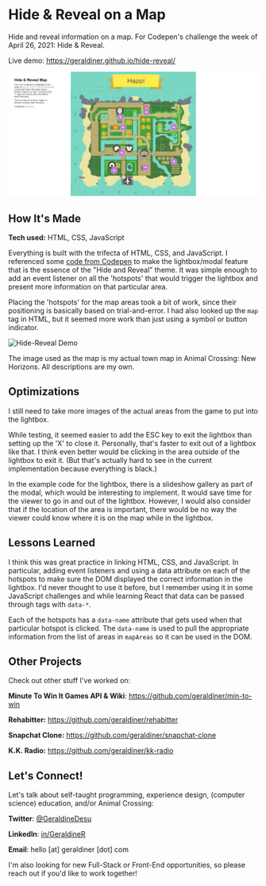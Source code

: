 # Hide & Reveal on a Map

Hide and reveal information on a map. For Codepen's challenge the week of April 26, 2021: Hide &amp; Reveal.

Live demo: https://geraldiner.github.io/hide-reveal/

![Hide-Reveal Page](https://github.com/geraldiner/hide-reveal/blob/main/demo_images/hide-reveal-cover.png)

## How It's Made

**Tech used:** HTML, CSS, JavaScript

Everything is built with the trifecta of HTML, CSS, and JavaScript. I referenced some [code from Codepen](https://codepen.io/rdev-rocks/pen/KXNzvo) to make the lightbox/modal feature that is the essence of the "Hide and Reveal" theme. It was simple enough to add an event listener on all the 'hotspots' that would trigger the lightbox and present more information on that particular area.

Placing the 'hotspots' for the map areas took a bit of work, since their positioning is basically based on trial-and-error. I had also looked up the `map` tag in HTML, but it seemed more work than just using a symbol or button indicator.

![Hide-Reveal Demo](https://github.com/geraldiner/hide-reveal/blob/main/demo_images/hide-reveal-demo.gif)

The image used as the map is my actual town map in Animal Crossing: New Horizons. All descriptions are my own.

## Optimizations

I still need to take more images of the actual areas from the game to put into the lightbox.

While testing, it seemed easier to add the ESC key to exit the lightbox than setting up the 'X' to close it. Personally, that's faster to exit out of a lightbox like that. I think even better would be clicking in the area outside of the lightbox to exit it. (But that's actually hard to see in the current implementation because everything is black.)

In the example code for the lightbox, there is a slideshow gallery as part of the modal, which would be interesting to implement. It would save time for the viewer to go in and out of the lightbox. However, I would also consider that if the location of the area is important, there would be no way the viewer could know where it is on the map while in the lightbox.

## Lessons Learned

I think this was great practice in linking HTML, CSS, and JavaScript. In particular, adding event listeners and using a data attribute on each of the hotspots to make sure the DOM displayed the correct information in the lightbox. I'd never thought to use it before, but I remember using it in some JavaScript challenges and while learning React that data can be passed through tags with `data-*`.

Each of the hotspots has a `data-name` attribute that gets used when that particular hotspot is clicked. The `data-name` is used to pull the appropriate information from the list of areas in `mapAreas` so it can be used in the DOM.


## Other Projects

Check out other stuff I've worked on:

**Minute To Win It Games API & Wiki**: https://github.com/geraldiner/min-to-win

**Rehabitter:** https://github.com/geraldiner/rehabitter

**Snapchat Clone:** https://github.com/geraldiner/snapchat-clone

**K.K. Radio:** https://github.com/geraldiner/kk-radio

## Let's Connect!

Let's talk about self-taught programming, experience design, (computer science) education, and/or Animal Crossing:

**Twitter**: [@GeraldineDesu](https://twitter.com/geraldinedesu)

**LinkedIn**: [in/GeraldineR](https://linkedin.com/in/geraldiner)

**Email**: hello [at] geraldiner [dot] com

I'm also looking for new Full-Stack or Front-End opportunities, so please reach out if you'd like to work together!
